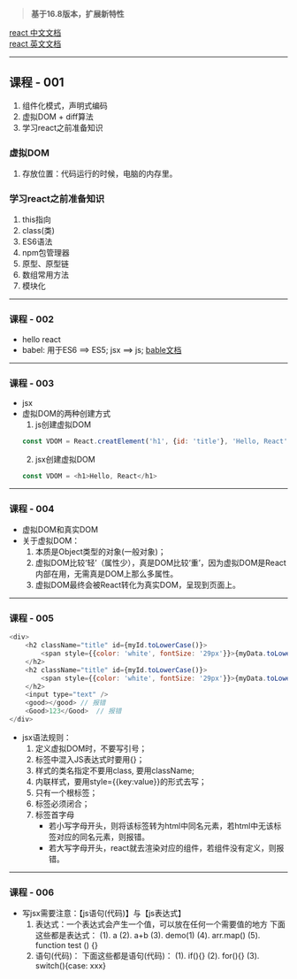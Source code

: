 > **基于16.8版本，扩展新特性**

[react 中文文档](https://react.docschina.org/)   
[react 英文文档](https://reactjs.org/)

----

## **课程 - 001**
1. 组件化模式，声明式编码
2. 虚拟DOM + diff算法
3. 学习react之前准备知识

### **虚拟DOM**
1. 存放位置：代码运行的时候，电脑的内存里。


### **学习react之前准备知识**
1. this指向
2. class(类)
3. ES6语法
4. npm包管理器
5. 原型、原型链
6. 数组常用方法
7. 模块化

----

### **课程 - 002**
+ hello react
+ babel: 用于ES6 ==> ES5; jsx ==> js; [bable文档](https://www.babeljs.cn/docs/)

----

### **课程 - 003**
+ jsx
+ 虚拟DOM的两种创建方式
    1. js创建虚拟DOM
    ```js
    const VDOM = React.creatElement('h1', {id: 'title'}, 'Hello, React');
    ```
    2. jsx创建虚拟DOM
    ```js
    const VDOM = <h1>Hello, React</h1>
    ```

----

### **课程 - 004**
+ 虚拟DOM和真实DOM
+ 关于虚拟DOM：
    1. 本质是Object类型的对象(一般对象)；
    2. 虚拟DOM比较‘轻’（属性少），真是DOM比较‘重’，因为虚拟DOM是React内部在用，无需真是DOM上那么多属性。
    3. 虚拟DOM最终会被React转化为真实DOM，呈现到页面上。

----

### **课程 - 005**
```js
<div>
    <h2 className="title" id={myId.toLowerCase()}>
        <span style={{color: 'white', fontSize: '29px'}}>{myData.toLowerCase()}</span>
    </h2>
    <h2 className="title" id={myId.toLowerCase()}>
        <span style={{color: 'white', fontSize: '29px'}}>{myData.toLowerCase()}</span>
    </h2>
    <input type="text" />
    <good></good> // 报错
    <Good>123</Good>  // 报错
</div>
```
+ jsx语法规则：
    1. 定义虚拟DOM时，不要写引号；
    2. 标签中混入JS表达式时要用{}；
    3. 样式的类名指定不要用class, 要用className;
    4. 内联样式，要用style={{key:value}}的形式去写；
    5. 只有一个根标签；
    6. 标签必须闭合；
    7. 标签首字母
        + 若小写字母开头，则将该标签转为html中同名元素，若html中无该标签对应的同名元素，则报错。
        + 若大写字母开头，react就去渲染对应的组件，若组件没有定义，则报错。

----

### **课程 - 006**
+ 写jsx需要注意：【js语句(代码)】与【js表达式】
    1. 表达式：一个表达式会产生一个值，可以放在任何一个需要值的地方
        下面这些都是表达式：
        (1). a
        (2). a+b
        (3). demo(1)
        (4). arr.map()
        (5). function test () {}
    2. 语句(代码)：
        下面这些都是语句(代码)：
        (1). if(){}
        (2). for(){}
        (3). switch(){case: xxx}
